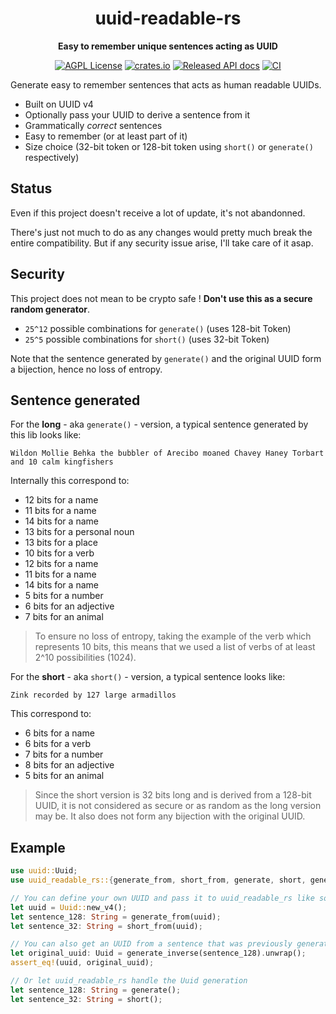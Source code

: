 <div align="center">
  <h1>uuid-readable-rs</h1>
  <p>
    <strong>Easy to remember unique sentences acting as UUID</strong>
  </p>
  <p>

[![AGPL License](https://img.shields.io/badge/license-AGPL-blue.svg)](LICENSE)
[![crates.io](https://img.shields.io/crates/v/uuid-readable-rs.svg)](https://crates.io/crates/uuid-readable-rs)
[![Released API docs](https://docs.rs/uuid-readable-rs/badge.svg)](https://docs.rs/uuid-readable-rs)
[![CI](https://github.com/Martichou/uuid-readable-rs/workflows/CI/badge.svg)](https://github.com/Martichou/uuid-readable-rs/actions)

  </p>
</div>

Generate easy to remember sentences that acts as human readable UUIDs.

- Built on UUID v4
- Optionally pass your UUID to derive a sentence from it
- Grammatically _correct_ sentences
- Easy to remember (or at least part of it)
- Size choice (32-bit token or 128-bit token using `short()` or `generate()` respectively)

## Status
Even if this project doesn't receive a lot of update, it's not abandonned.

There's just not much to do as any changes would pretty much break the entire compatibility.
But if any security issue arise, I'll take care of it asap.

## Security
This project does not mean to be crypto safe ! **Don't use this as a secure random generator**.

- `25^12` possible combinations for `generate()` (uses 128-bit Token)
- `25^5` possible combinations for `short()` (uses 32-bit Token)

Note that the sentence generated by `generate()` and the original UUID form a bijection, hence no loss of entropy.

## Sentence generated
For the **long** - aka `generate()` - version, a typical sentence generated by this lib looks like:
```
Wildon Mollie Behka the bubbler of Arecibo moaned Chavey Haney Torbart and 10 calm kingfishers
```
Internally this correspond to:
- 12 bits for a name
- 11 bits for a name
- 14 bits for a name
- 13 bits for a personal noun
- 13 bits for a place
- 10 bits for a verb
- 12 bits for a name
- 11 bits for a name
- 14 bits for a name
- 5 bits for a number
- 6 bits for an adjective
- 7 bits for an animal

> To ensure no loss of entropy, taking the example of the verb which represents 10 bits, this means that we used a list of verbs of at least 2^10 possibilities (1024).

For the **short** - aka `short()` - version, a typical sentence looks like:
```
Zink recorded by 127 large armadillos
```
This correspond to:
- 6 bits for a name
- 6 bits for a verb
- 7 bits for a number
- 8 bits for an adjective
- 5 bits for an animal

> Since the short version is 32 bits long and is derived from a 128-bit UUID, it is not considered as secure or as random as the long version may be. It also does not form any bijection with the original UUID.

## Example
```rust
use uuid::Uuid;
use uuid_readable_rs::{generate_from, short_from, generate, short, generate_inverse};

// You can define your own UUID and pass it to uuid_readable_rs like so
let uuid = Uuid::new_v4();
let sentence_128: String = generate_from(uuid);
let sentence_32: String = short_from(uuid);

// You can also get an UUID from a sentence that was previously generated
let original_uuid: Uuid = generate_inverse(sentence_128).unwrap();
assert_eq!(uuid, original_uuid);

// Or let uuid_readable_rs handle the Uuid generation
let sentence_128: String = generate();
let sentence_32: String = short();
```
